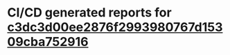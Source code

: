 # CI/CD generated reports for [c3dc3d00ee2876f2993980767d15309cba752916](https://github.com/hydephp/develop/commit/c3dc3d00ee2876f2993980767d15309cba752916)
